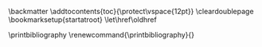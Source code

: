 \backmatter
\addtocontents{toc}{\protect\vspace{12pt}}
\cleardoublepage
\bookmarksetup{startatroot} 
\let\href\oldhref


<div id="refs"></div>

\printbibliography
\renewcommand{\printbibliography}{}

